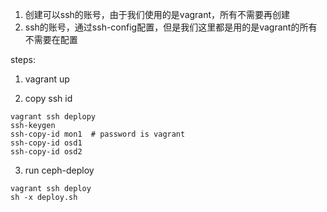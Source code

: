 1. 创建可以ssh的账号，由于我们使用的是vagrant，所有不需要再创建
2. ssh的账号，通过ssh-config配置，但是我们这里都是用的是vagrant的所有不需要在配置

steps:

1. vagrant up

2. copy ssh id
```
vagrant ssh deplopy
ssh-keygen
ssh-copy-id mon1  # password is vagrant
ssh-copy-id osd1
ssh-copy-id osd2
```

3. run ceph-deploy

```
vagrant ssh deploy
sh -x deploy.sh
```
